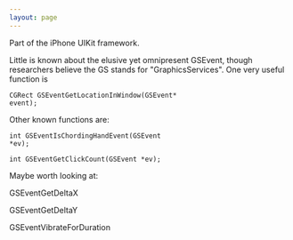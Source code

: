 ```yaml
---
layout: page
---
```


Part of the iPhone UIKit framework.

Little is known about the elusive yet omnipresent GSEvent, though researchers believe the GS stands for "GraphicsServices". One very useful function is

<code>CGRect GSE<nowiki/>ventGetLocationInWindow(GSEvent* event);</code>

Other known functions are:

<code>int GSE<nowiki/>ventIsChordingHandEvent(GSEvent *ev);</code>

<code>int GSE<nowiki/>ventGetClickCount(GSEvent *ev);</code>

Maybe worth looking at:

GSEventGetDeltaX

GSEventGetDeltaY

GSEventVibrateForDuration
